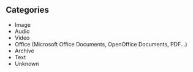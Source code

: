

## Categories

* Image
* Audio
* Video
* Office (Microsoft Office Documents, OpenOffice Documents, PDF...)
* Archive
* Text
* Unknown